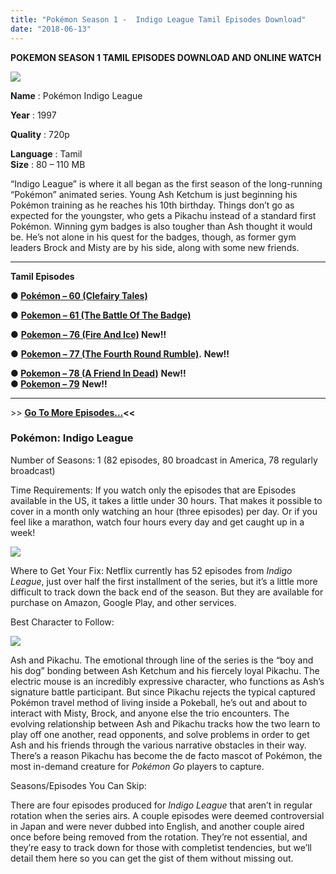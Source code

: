 ```yaml
---
title: "Pokémon Season 1 -  Indigo League Tamil Episodes Download"
date: "2018-06-13"
---
```


**POKEMON SEASON 1 TAMIL EPISODES DOWNLOAD AND ONLINE WATCH**

[![](https://3.bp.blogspot.com/-P2j-wrW_GuA/W5HkIJb9XqI/AAAAAAAAAuU/g1BBMhkViJAA_z522Ffk0r_6rhphGW2LwCLcBGAs/s320/Pokemon{2bdbed38d32e7704a3eaa20af56e2289d0665505d01c3d892d71953ac3249a13}2BSeason{2bdbed38d32e7704a3eaa20af56e2289d0665505d01c3d892d71953ac3249a13}2B1{2bdbed38d32e7704a3eaa20af56e2289d0665505d01c3d892d71953ac3249a13}2BTamil{2bdbed38d32e7704a3eaa20af56e2289d0665505d01c3d892d71953ac3249a13}2BEpisodes.jpg)](https://3.bp.blogspot.com/-P2j-wrW_GuA/W5HkIJb9XqI/AAAAAAAAAuU/g1BBMhkViJAA_z522Ffk0r_6rhphGW2LwCLcBGAs/s1600/Pokemon{2bdbed38d32e7704a3eaa20af56e2289d0665505d01c3d892d71953ac3249a13}2BSeason{2bdbed38d32e7704a3eaa20af56e2289d0665505d01c3d892d71953ac3249a13}2B1{2bdbed38d32e7704a3eaa20af56e2289d0665505d01c3d892d71953ac3249a13}2BTamil{2bdbed38d32e7704a3eaa20af56e2289d0665505d01c3d892d71953ac3249a13}2BEpisodes.jpg)

**Name** : Pokémon Indigo League  
  
**Year** : 1997  
  
**Quality** : 720p  
  
**Language** : Tamil  
**Size** : 80 – 110 MB 

  
“Indigo League” is where it all began as the first season of the long-running “Pokémon” animated series. Young Ash Ketchum is just beginning his Pokémon training as he reaches his 10th birthday. Things don’t go as expected for the youngster, who gets a Pikachu instead of a standard first Pokémon. Winning gym badges is also tougher than Ash thought it would be. He’s not alone in his quest for the badges, though, as former gym leaders Brock and Misty are by his side, along with some new friends.  
  

* * *

**Tamil Episodes**

**● [Pokémon – 60 (Clefairy Tales)](http://ujv.me/YAGrc)**

● **[Pokemon – 61 (The Battle Of The Badge)](http://ujv.me/3HByq)**

  
● **[Pokemon – 76 (Fire And Ice)](http://ujv.me/uxX6dsYz) New!!**  
  
● **[Pokemon – 77 (The Fourth Round Rumble)](http://ujv.me/FNsc4).** **New!!**  
  
  
**● [Pokemon – 78 (A Friend In Dead)](http://ujv.me/ux2Us)** **New!!**  
**● [Pokemon – 79](http://ujv.me/rzNYI)** **New!!**

* * *

\>> **[Go To More Episodes…](http://toonsouthindia.cf/seasons/pokemon-season-1/)<<**

### Pokémon: Indigo League

Number of Seasons: 1 (82 episodes, 80 broadcast in America, 78 regularly broadcast)

Time Requirements: If you watch only the episodes that are Episodes available in the US, it takes a little under 30 hours. That makes it possible to cover in a month only watching an hour (three episodes) per day. Or if you feel like a marathon, watch four hours every day and get caught up in a week!  
  

[![](https://3.bp.blogspot.com/-sekOYZiD0Cg/W5HmWMcU0LI/AAAAAAAAAug/MKeWieEHxwYK2w9deR7TjiTbktEc5_TsQCLcBGAs/s320/images{2bdbed38d32e7704a3eaa20af56e2289d0665505d01c3d892d71953ac3249a13}2B{2bdbed38d32e7704a3eaa20af56e2289d0665505d01c3d892d71953ac3249a13}252856{2bdbed38d32e7704a3eaa20af56e2289d0665505d01c3d892d71953ac3249a13}2529.jpeg)](https://3.bp.blogspot.com/-sekOYZiD0Cg/W5HmWMcU0LI/AAAAAAAAAug/MKeWieEHxwYK2w9deR7TjiTbktEc5_TsQCLcBGAs/s1600/images{2bdbed38d32e7704a3eaa20af56e2289d0665505d01c3d892d71953ac3249a13}2B{2bdbed38d32e7704a3eaa20af56e2289d0665505d01c3d892d71953ac3249a13}252856{2bdbed38d32e7704a3eaa20af56e2289d0665505d01c3d892d71953ac3249a13}2529.jpeg)

Where to Get Your Fix: Netflix currently has 52 episodes from _Indigo League_, just over half the first installment of the series, but it’s a little more difficult to track down the back end of the season. But they are available for purchase on Amazon, Google Play, and other services.

Best Character to Follow:

[![](https://2.bp.blogspot.com/-P2QVNhgTpQY/W5Hngo5jJ_I/AAAAAAAAAuo/PldehHBM6iAAxLblQ8z_4lf5d_mGVVK9QCLcBGAs/s320/pokemon_indigo_by_endblack-d8f6xr8.png)](https://2.bp.blogspot.com/-P2QVNhgTpQY/W5Hngo5jJ_I/AAAAAAAAAuo/PldehHBM6iAAxLblQ8z_4lf5d_mGVVK9QCLcBGAs/s1600/pokemon_indigo_by_endblack-d8f6xr8.png)

Ash and Pikachu. The emotional through line of the series is the “boy and his dog” bonding between Ash Ketchum and his fiercely loyal Pikachu. The electric mouse is an incredibly expressive character, who functions as Ash’s signature battle participant. But since Pikachu rejects the typical captured Pokémon travel method of living inside a Pokeball, he’s out and about to interact with Misty, Brock, and anyone else the trio encounters. The evolving relationship between Ash and Pikachu tracks how the two learn to play off one another, read opponents, and solve problems in order to get Ash and his friends through the various narrative obstacles in their way. There’s a reason Pikachu has become the de facto mascot of Pokémon, the most in-demand creature for _Pokémon Go_ players to capture.

Seasons/Episodes You Can Skip:

There are four episodes produced for _Indigo League_ that aren’t in regular rotation when the series airs. A couple episodes were deemed controversial in Japan and were never dubbed into English, and another couple aired once before being removed from the rotation. They’re not essential, and they’re easy to track down for those with completist tendencies, but we’ll detail them here so you can get the gist of them without missing out.
